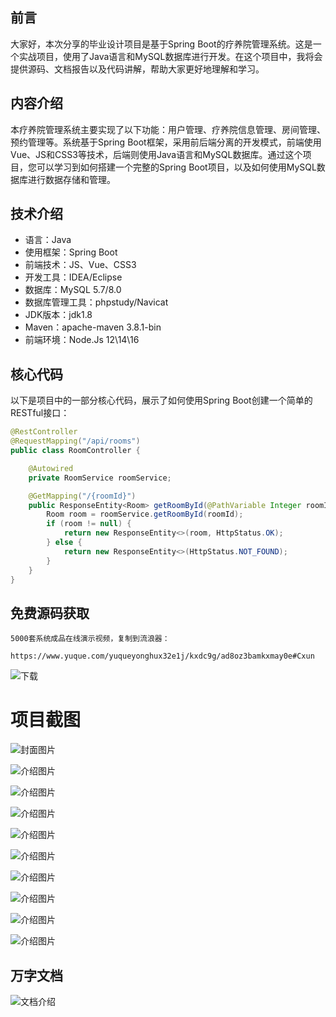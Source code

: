 ## 前言

大家好，本次分享的毕业设计项目是基于Spring Boot的疗养院管理系统。这是一个实战项目，使用了Java语言和MySQL数据库进行开发。在这个项目中，我将会提供源码、文档报告以及代码讲解，帮助大家更好地理解和学习。

## 内容介绍

本疗养院管理系统主要实现了以下功能：用户管理、疗养院信息管理、房间管理、预约管理等。系统基于Spring Boot框架，采用前后端分离的开发模式，前端使用Vue、JS和CSS3等技术，后端则使用Java语言和MySQL数据库。通过这个项目，您可以学习到如何搭建一个完整的Spring Boot项目，以及如何使用MySQL数据库进行数据存储和管理。

## 技术介绍

- 语言：Java
- 使用框架：Spring Boot
- 前端技术：JS、Vue、CSS3
- 开发工具：IDEA/Eclipse
- 数据库：MySQL 5.7/8.0
- 数据库管理工具：phpstudy/Navicat
- JDK版本：jdk1.8
- Maven：apache-maven 3.8.1-bin
- 前端环境：Node.Js 12\14\16

## 核心代码

以下是项目中的一部分核心代码，展示了如何使用Spring Boot创建一个简单的RESTful接口：

```java
@RestController
@RequestMapping("/api/rooms")
public class RoomController {

    @Autowired
    private RoomService roomService;

    @GetMapping("/{roomId}")
    public ResponseEntity<Room> getRoomById(@PathVariable Integer roomId) {
        Room room = roomService.getRoomById(roomId);
        if (room != null) {
            return new ResponseEntity<>(room, HttpStatus.OK);
        } else {
            return new ResponseEntity<>(HttpStatus.NOT_FOUND);
        }
    }
}
```

## 免费源码获取

```
5000套系统成品在线演示视频，复制到流浪器： 
```
```
https://www.yuque.com/yuqueyonghux32e1j/kxdc9g/ad8oz3bamkxmay0e#Cxun
```
![下载](https://img12.360buyimg.com/ddimg/jfs/t1/339687/11/1349/28408/68ad865fF412d7877/adaa650483a100f2.jpg)

# 项目截图

![封面图片](https://img13.360buyimg.com/ddimg/jfs/t1/319199/12/24755/114185/689de341Fc1ebbd75/c9f40f197c51c397.jpg)

![介绍图片](https://img13.360buyimg.com/ddimg/jfs/t1/312839/19/26410/41987/689de323F043bc545/5ad68595b0a6f9a6.jpg)

![介绍图片](https://img14.360buyimg.com/ddimg/jfs/t1/326220/19/4461/39196/689de324F10cbaada/7b65a3c382dab872.jpg)

![介绍图片](https://img14.360buyimg.com/ddimg/jfs/t1/313007/34/26237/37175/689de324Fb6adb1dc/59f646cd39e34dbe.jpg)

![介绍图片](https://img11.360buyimg.com/ddimg/jfs/t1/323916/11/4593/58189/689de325F7e1e1d79/302ffafe9f59a010.jpg)

![介绍图片](https://img11.360buyimg.com/ddimg/jfs/t1/327231/34/4537/64153/689de325F030fa26e/da79345749f93a57.jpg)

![介绍图片](https://img11.360buyimg.com/ddimg/jfs/t1/312337/33/26707/74415/689de325F0e5c5984/2d9c65b58f0a24f4.jpg)

![介绍图片](https://img12.360buyimg.com/ddimg/jfs/t1/310897/14/26339/39418/689de326Fe3cf9cea/fc7e6055045b5b25.jpg)

![介绍图片](https://img11.360buyimg.com/ddimg/jfs/t1/326087/40/4527/43571/689de326Ffd589ee8/686fbf78e75178e0.jpg)

![介绍图片](https://img12.360buyimg.com/ddimg/jfs/t1/319849/1/25210/38512/689de327F5d0ecfe0/c4257634b7dd134e.jpg)


## 万字文档
![文档介绍](https://img14.360buyimg.com/ddimg/jfs/t1/338393/1/3576/156947/68b1ad0cF74dc525c/ff9cd6c574295685.jpg)
